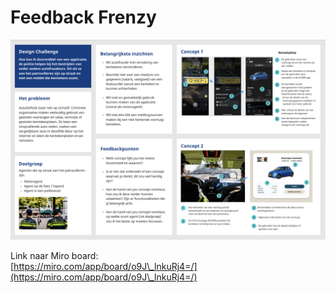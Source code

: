# Feedback Frenzy

![Feedback Frenzy poster](<../../.gitbook/assets/image (2) (1) (1) (1).png>)

Link naar Miro board:\
[https://miro.com/app/board/o9J\_lnkuRj4=/](https://miro.com/app/board/o9J\_lnkuRj4=/)
